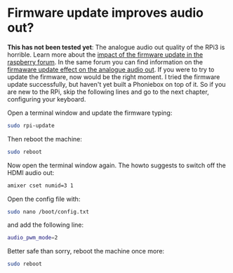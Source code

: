 # Firmware update improves audio out?

**This has not been tested yet**: The analogue audio out quality of the RPi3 is horrible. Learn more about the [impact of the firmware update in the raspberry forum](https://www.raspberrypi.org/forums/viewtopic.php?f=29&t=167934). In the same forum you can find information on the [firmaware update effect on the analogue audio out](https://www.raspberrypi.org/forums/viewtopic.php?f=29&t=136445). If you were to try to update the firmware, now would be the right moment. I tried the firmware update successfully, but haven't yet built a Phoniebox on top of it. So if you are new to the RPi, skip the following lines and go to the next chapter, configuring your keyboard.

Open a terminal window and update the firmware typing:

~~~~bash
sudo rpi-update
~~~~

Then reboot the machine:

~~~~bash
sudo reboot
~~~~

Now open the terminal window again. The howto suggests to switch off the HDMI audio out:

~~~~bash
amixer cset numid=3 1
~~~~

Open the config file with:

~~~~bash
sudo nano /boot/config.txt
~~~~

and add the following line:

~~~~bash
audio_pwm_mode=2
~~~~

Better safe than sorry, reboot the machine once more:

~~~~bash
sudo reboot
~~~~
